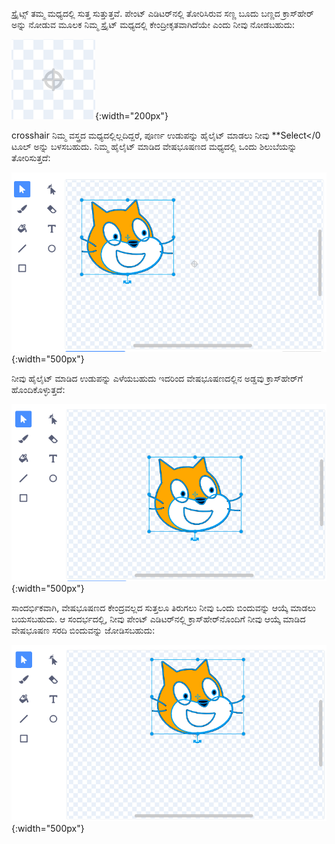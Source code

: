 ಸ್ಪ್ರೈಟ್ಸ್ ತಮ್ಮ ಮಧ್ಯದಲ್ಲಿ ಸುತ್ತ ಸುತ್ತುತ್ತವೆ. ಪೇಂಟ್ ಎಡಿಟರ್‌ನಲ್ಲಿ ತೋರಿಸಿರುವ ಸಣ್ಣ ಬೂದು ಬಣ್ಣದ ಕ್ರಾಸ್‌ಹೇರ್ ಅನ್ನು ನೋಡುವ ಮೂಲಕ ನಿಮ್ಮ ಸ್ಪ್ರೈಟ್ ಮಧ್ಯದಲ್ಲಿ ಕೇಂದ್ರೀಕೃತವಾಗಿದೆಯೇ ಎಂದು ನೀವು ನೋಡಬಹುದು:

![ಅಡ್ಡಹಸ್ತ.](images/crosshair.png){:width="200px"}

crosshair ನಿಮ್ಮ ವಸ್ತ್ರದ ಮಧ್ಯದಲ್ಲಿಲ್ಲದಿದ್ದರೆ, ಪೂರ್ಣ ಉಡುಪನ್ನು ಹೈಲೈಟ್ ಮಾಡಲು ನೀವು **Select</0 ಟೂಲ್ ಅನ್ನು ಬಳಸಬಹುದು. ನಿಮ್ಮ ಹೈಲೈಟ್ ಮಾಡಿದ ವೇಷಭೂಷಣದ ಮಧ್ಯದಲ್ಲಿ ಒಂದು ಶಿಲುಬೆಯನ್ನು ತೋರಿಸುತ್ತದೆ: </p>

![ವೇಷಭೂಷಣದ ಮಧ್ಯದಲ್ಲಿರುವ ಶಿಲುಬೆಯನ್ನು ಅಡ್ಡಹಾಯುವಿಗೆ ಜೋಡಿಸಲಾಗಿಲ್ಲ.](images/off-centre-crosshair.png){:width="500px"}

ನೀವು ಹೈಲೈಟ್ ಮಾಡಿದ ಉಡುಪನ್ನು ಎಳೆಯಬಹುದು ಇದರಿಂದ ವೇಷಭೂಷಣದಲ್ಲಿನ ಅಡ್ಡವು ಕ್ರಾಸ್‌ಹೇರ್‌ಗೆ ಹೊಂದಿಕೊಳ್ಳುತ್ತದೆ:

![ವೇಷಭೂಷಣದ ಮಧ್ಯದಲ್ಲಿರುವ ಶಿಲುಬೆಯನ್ನು ಅಡ್ಡಹಾಯುವಿಗೆ ಜೋಡಿಸಲಾಗಿಲ್ಲ.](images/centre-crosshair.png){:width="500px"}

ಸಾಂದರ್ಭಿಕವಾಗಿ, ವೇಷಭೂಷಣದ ಕೇಂದ್ರವಲ್ಲದ ಸುತ್ತಲೂ ತಿರುಗಲು ನೀವು ಒಂದು ಬಿಂದುವನ್ನು ಆಯ್ಕೆ ಮಾಡಲು ಬಯಸಬಹುದು. ಆ ಸಂದರ್ಭದಲ್ಲಿ, ನೀವು ಪೇಂಟ್ ಎಡಿಟರ್‌ನಲ್ಲಿ ಕ್ರಾಸ್‌ಹೇರ್‌ನೊಂದಿಗೆ ನೀವು ಆಯ್ಕೆ ಮಾಡಿದ ವೇಷಭೂಷಣ ಸರದಿ ಬಿಂದುವನ್ನು ಜೋಡಿಸಬಹುದು:

![ವೇಷಭೂಷಣದ ಕೆಳಭಾಗದಲ್ಲಿರುವ ತಿರುಗುವಿಕೆಯ ಬಿಂದುವು ಕ್ರಾಸ್‌ಹೇರ್‌ನೊಂದಿಗೆ ಜೋಡಿಸಲ್ಪಟ್ಟಿದೆ.](images/rotation-point.png){:width="500px"}

